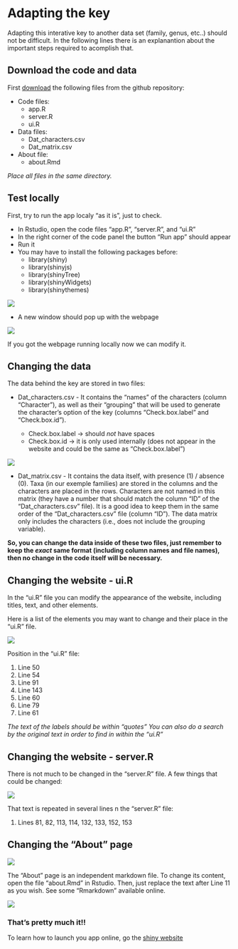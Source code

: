 Adapting the key
================

Adapting this interative key to another data set (family, genus, etc..)
should not be difficult. In the following lines there is an explanantion
about the important steps required to acomplish that.

## Download the code and data

First [download](https://github.com/mreginato/Chave_familias_BR) the
following files from the github repository:

  - Code files:
      - app.R
      - server.R
      - ui.R
  - Data files:
      - Dat\_characters.csv
      - Dat\_matrix.csv
  - About file:
      - about.Rmd

*Place all files in the same directory.*

## Test locally

First, try to run the app localy “as it is”, just to check.

  - In Rstudio, open the code files “app.R”, “server.R”, and “ui.R”
  - In the right corner of the code panel the button “Run app” should
    appear
  - Run it
  - You may have to install the following packages before:
      - library(shiny)
      - library(shinyjs)
      - library(shinyTree)
      - library(shinyWidgets)
      - library(shinythemes)

![](figures/Fig1.png)

  - A new window should pop up with the webpage

![](figures/Fig2.png)

If you got the webpage running locally now we can modify it.

## Changing the data

The data behind the key are stored in two files:

  - Dat\_characters.csv - It contains the “names” of the characters
    (column “Character”), as well as their “grouping” that will be used
    to generate the character’s option of the key (columns
    “Check.box.label” and “Check.box.id”).
    
      - Check.box.label -\> should *not* have spaces
      - Check.box.id -\> it is only used internally (does not appear in
        the website and could be the same as “Check.box.label”)

![](figures/Fig3.png)

  - Dat\_matrix.csv - It contains the data itself, with presence (1) /
    absence (0). Taxa (in our exemple families) are stored in the
    columns and the characters are placed in the rows. Characters are
    not named in this matrix (they have a number that should match the
    column “ID” of the “Dat\_characters.csv” file). It is a good idea to
    keep them in the same order of the “Dat\_characters.csv” file
    (column “ID”). The data matrix only includes the characters (i.e.,
    does not include the grouping variable).

**So, you can change the data inside of these two files, just remember
to keep the *exact* same format (including column names and file names),
then no change in the code itself will be necessary.**

## Changing the website - ui.R

In the “ui.R” file you can modify the appearance of the website,
including titles, text, and other elements.

Here is a list of the elements you may want to change and their place in
the “ui.R” file.

![](figures/Fig4.png)

Position in the “ui.R” file:

1.  Line 50
2.  Line 54
3.  Line 91
4.  Line 143
5.  Line 60
6.  Line 79
7.  Line 61

*The text of the labels should be within “quotes”* *You can also do a
search by the original text in order to find in within the “ui.R”*

## Changing the website - server.R

There is not much to be changed in the “server.R” file. A few things
that could be changed:

![](figures/Fig5.png)

That text is repeated in several lines n the “server.R” file:

1.  Lines 81, 82, 113, 114, 132, 133, 152, 153

## Changing the “About” page

![](figures/Fig6.png)

The “About” page is an independent markdown file. To change its content,
open the file “about.Rmd” in Rstudio. Then, just replace the text after
Line 11 as you wish. See some “Rmarkdown” available online.

![](figures/Fig7.png)

### That’s pretty much it\!\!

To learn how to launch you app online, go the [shiny
website](https://www.shinyapps.io/)
